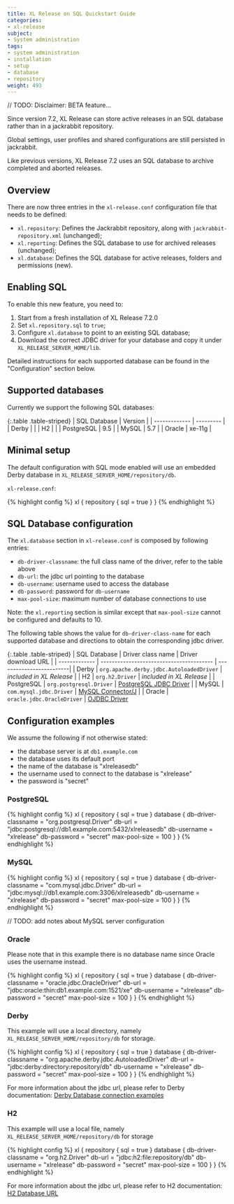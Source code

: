 ```yaml
---
title: XL Release on SQL Quickstart Guide
categories:
- xl-release
subject:
- System administration
tags:
- system administration
- installation
- setup
- database
- repository
weight: 493
---
```


// TODO: Disclaimer: BETA feature...

Since version 7.2, XL Release can store active releases in an SQL database rather than in a jackrabbit repository.

Global settings, user profiles and shared configurations are still persisted in jackrabbit.

Like previous versions, XL Release 7.2 uses an SQL database to archive completed and aborted releases.

## Overview

There are now three entries in the `xl-release.conf` configuration file that needs to be defined:

* `xl.repository`: Defines the Jackrabbit repository, along with `jackrabbit-repository.xml` (unchanged);
* `xl.reporting`: Defines the SQL database to use for archived releases (unchanged);
* `xl.database`: Defines the SQL database for active releases, folders and permissions (new).


## Enabling SQL

To enable this new feature, you need to:

1. Start from a fresh installation of XL Release 7.2.0
2. Set `xl.repository.sql` to `true`;
3. Configure `xl.database` to point to an existing SQL database;
4. Download the correct JDBC driver for your database and copy it under `XL_RELEASE_SERVER_HOME/lib`.

Detailed instructions for each supported database can be found in the "Configuration" section below.


## Supported databases

Currently we support the following SQL databases:

{:.table .table-striped}
| SQL Database  | Version   |
| ------------- | --------- |
| Derby         |           |
| H2            |           |
| PostgreSQL    | 9.5       |
| MySQL         | 5.7       |
| Oracle        | xe-11g    |


## Minimal setup

The default configuration with SQL mode enabled will use an embedded Derby database in `XL_RELEASE_SERVER_HOME/repository/db`.

`xl-release.conf`:

{% highlight config %}
xl {
    repository {
        sql = true
    }
}
{% endhighlight %}


## SQL Database configuration

The `xl.database` section in `xl-release.conf` is composed by following entries:

* `db-driver-classname`: the full class name of the driver, refer to the table above
* `db-url`: the jdbc url pointing to the database
* `db-username`: username used to access the database
* `db-password`: password for `db-username`
* `max-pool-size`: maximum number of database connections to use

Note: the `xl.reporting` section is similar except that `max-pool-size` cannot be configured and defaults to 10.

The following table shows the value for `db-driver-class-name` for each supported database and directions to obtain the corresponding jdbc driver.

{:.table .table-striped}
| SQL Database  | Driver class name                        |  Driver download URL     |
| ------------- | ---------------------------------------- | -------------------------|
| Derby         | `org.apache.derby.jdbc.AutoloadedDriver` | _included in XL Release_ |
| H2            | `org.h2.Driver`                          | _included in XL Release_ |
| PostgreSQL    | `org.postgresql.Driver`                  | [PostgreSQL JDBC Driver](https://jdbc.postgresql.org/download.html) |
| MySQL         | `com.mysql.jdbc.Driver`                  | [MySQL Connector/J](https://dev.mysql.com/downloads/connector/j/) |
| Oracle        | `oracle.jdbc.OracleDriver`               | [OJDBC Driver](http://www.oracle.com/technetwork/database/features/jdbc/index-091264.html)


## Configuration examples

We assume the following if not otherwise stated:

* the database server is at `db1.example.com`
* the database uses its default port
* the name of the database is "xlreleasedb"
* the username used to connect to the database is "xlrelease"
* the password is "secret"

### PostgreSQL

{% highlight config %}
xl {
    repository {
        sql = true
    }
    database {
        db-driver-classname = "org.postgresql.Driver"
        db-url = "jdbc:postgresql://db1.example.com:5432/xlreleasedb"
        db-username = "xlrelease"
        db-password = "secret"
        max-pool-size = 100
    }
}
{% endhighlight %}

### MySQL

{% highlight config %}
xl {
    repository {
        sql = true
    }
    database {
        db-driver-classname = "com.mysql.jdbc.Driver"
        db-url = "jdbc:mysql://db1.example.com:3306/xlreleasedb"
        db-username = "xlrelease"
        db-password = "secret"
        max-pool-size = 100
    }
}
{% endhighlight %}

// TODO: add notes about MySQL server configuration


### Oracle

Please note that in this example there is no database name since Oracle uses the username instead.

{% highlight config %}
xl {
    repository {
        sql = true
    }
    database {
        db-driver-classname = "oracle.jdbc.OracleDriver"
        db-url = "jdbc:oracle:thin:db1.example.com:1521/xe"
        db-username = "xlrelease"
        db-password = "secret"
        max-pool-size = 100
    }
}
{% endhighlight %}


### Derby

This example will use a local directory, namely `XL_RELEASE_SERVER_HOME/repository/db` for storage.

{% highlight config %}
xl {
    repository {
        sql = true
    }
    database {
        db-driver-classname = "org.apache.derby.jdbc.AutoloadedDriver"
        db-url = "jdbc:derby:directory:repository/db"
        db-username = "xlrelease"
        db-password = "secret"
        max-pool-size = 100
    }
}
{% endhighlight %}

For more information about the jdbc url, please refer to Derby documentation: [Derby Database connection examples](https://db.apache.org/derby/docs/10.8/devguide/rdevdvlp22102.html#rdevdvlp22102)

### H2

This example will use a local file, namely `XL_RELEASE_SERVER_HOME/repository/db` for storage

{% highlight config %}
xl {
    repository {
        sql = true
    }
    database {
        db-driver-classname = "org.h2.Driver"
        db-url = "jdbc:h2:file:repository/db"
        db-username = "xlrelease"
        db-password = "secret"
        max-pool-size = 100
    }
}
{% endhighlight %}

For more information about the jdbc url, please refer to H2 documentation: [H2 Database URL](http://www.h2database.com/html/features.html#database_url)
